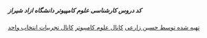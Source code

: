 ##### کد دروس کارشناسی علوم کامپیوتر دانشگاه ازاد شیراز

[تهیه شده توسط حسین زارعی](https://t.me/cyhssin)
[کانال علوم کامپیوتر](https://t.me/computerScienceEX)
[کانال تجربیات انتخاب واحد](https://t.me/IAUCourseExp)
